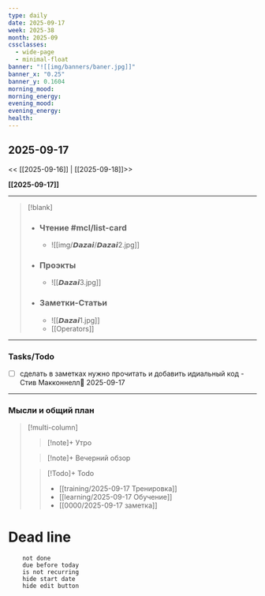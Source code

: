 ```yaml
---
type: daily
date: 2025-09-17
week: 2025-38
month: 2025-09
cssclasses:
  - wide-page
  - minimal-float
banner: "![[img/banners/baner.jpg]]"
banner_x: "0.25"
banner_y: 0.1604
morning_mood:
morning_energy:
evening_mood:
evening_energy:
health:
---
```

## 2025-09-17

<< [[2025-09-16]] | [[2025-09-18]]>>

**[[2025-09-17]]**

---

> [!blank]
> - ### **Чтение** #mcl/list-card
> 	- ![[img/𝘿𝙖𝙯𝙖𝙞/𝘿𝙖𝙯𝙖𝙞2.jpg]]
> 
> - ### **Проэкты**
> 	- ![[𝘿𝙖𝙯𝙖𝙞3.jpg]]
> 
> - ### **Заметки-Статьи**
> 	- ![[𝘿𝙖𝙯𝙖𝙞1.jpg]]
> 	- [[Operators]]

---
### Tasks/Todo
- [ ] сделать в заметках нужно прочитать и добавить идиальный код - Стив Макконнелл📅 2025-09-17 

---
### Мысли и общий план
> [!multi-column]
> > [!note]+ Утро
> > 
>
> > [!note]+ Вечерний обзор
> > 
>
> > [!Todo]+ Todo
> > - [[training/2025-09-17  Тренировка]]
> > - [[learning/2025-09-17 Обучение]]
> > - [[0000/2025-09-17 заметка]]


# Dead line

```tasks
	not done
	due before today
	is not recurring
	hide start date
	hide edit button
```